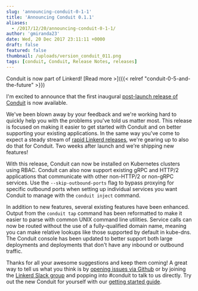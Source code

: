 ```yaml
---
slug: 'announcing-conduit-0-1-1'
title: 'Announcing Conduit 0.1.1'
aliases:
  - /2017/12/20/announcing-conduit-0-1-1/
author: 'gmiranda23'
date: Wed, 20 Dec 2017 23:11:11 +0000
draft: false
featured: false
thumbnail: /uploads/version_conduit_011.png
tags: [conduit, Conduit, Release Notes, releases]
---
```


Conduit is now part of Linkerd! [Read more >]({{< relref
"conduit-0-5-and-the-future" >}})

I'm excited to announce that the first inaugural [post-launch release of Conduit](https://github.com/runconduit/conduit/releases/tag/v0.1.1) is now available.

We've been blown away by your feedback and we're working hard to quickly help you with the problems you've told us matter most. This release is focused on making it easier to get started with Conduit and on better supporting your existing applications. In the same way you've come to expect a steady stream of [rapid Linkerd releases](https://github.com/linkerd/linkerd/releases), we're gearing up to also do that for Conduit. Two weeks after launch and we're shipping new features!

With this release, Conduit can now be installed on Kubernetes clusters using RBAC. Conduit can also now support existing gRPC and HTTP/2 applications that communicate with other non-HTTP/2 or non-gRPC services. Use the `--skip-outbound-ports` flag to bypass proxying for specific outbound ports when setting up individual services you want Conduit to manage with the `conduit inject` command.

In addition to new features, several existing features have been enhanced. Output from the `conduit tap` command has been reformatted to make it easier to parse with common UNIX command line utilities. Service calls can now be routed without the use of a fully-qualified domain name, meaning you can make relative lookups like those supported by default in kube-dns. The Conduit console has been updated to better support both large deployments and deployments that don't have any inbound or outbound traffic.

Thanks for all your awesome suggestions and keep them coming! A great way to tell us what you think is by [opening issues via Github](https://github.com/runconduit/conduit) or by joining the [Linkerd Slack group](http://linkerd.slack.com) and popping into #conduit to talk to us directly. Try out the new Conduit for yourself with our [getting started guide](https://conduit.io/getting-started/).
